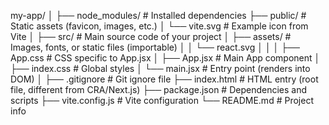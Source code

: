 my-app/
│
├── node_modules/          # Installed dependencies
├── public/                # Static assets (favicon, images, etc.)
│   └── vite.svg           # Example icon from Vite
│
├── src/                   # Main source code of your project
│   ├── assets/            # Images, fonts, or static files (importable)
│   │   └── react.svg
│   │
│   ├── App.css            # CSS specific to App.jsx
│   ├── App.jsx            # Main App component
│   ├── index.css          # Global styles
│   └── main.jsx           # Entry point (renders <App /> into DOM)
│
├── .gitignore             # Git ignore file
├── index.html             # HTML entry (root file, different from CRA/Next.js)
├── package.json           # Dependencies and scripts
├── vite.config.js         # Vite configuration
└── README.md              # Project info
